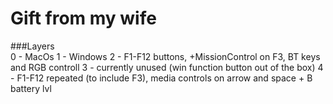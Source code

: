 # Gift from my wife   
   
###Layers   
0 - MacOs
1 - Windows
2 - F1-F12 buttons, +MissionControl on F3, BT keys and RGB controll
3 - currently unused (win function button out of the box)
4 - F1-F12 repeated (to include F3), media controls on arrow and space + B battery lvl